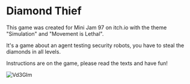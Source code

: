 # Diamond Thief

This game was created for Mini Jam 97 on itch.io with the theme "Simulation" and "Movement is Lethal".

It's a game about an agent testing security robots, you have to steal the diamonds in all levels.

Instructions are on the game, please read the texts and have fun!

![Vd3GIm](https://user-images.githubusercontent.com/30867837/155862123-1dfcb899-01db-44ad-bfe6-7688c4a9fbf0.png)
